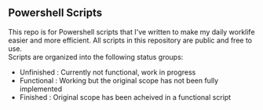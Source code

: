 ## Powershell Scripts
This repo is for Powershell scripts that I've written to make my daily worklife easier and more efficient.
All scripts in this repository are public and free to use.  
Scripts are organized into the following status groups:
- Unfinished : Currently not functional, work in progress
- Functional : Working but the original scope has not been fully implemented
- Finished   : Original scope has been acheived in a functional script
